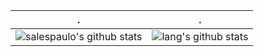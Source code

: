 <!--
**github/salespaulo** is a ✨ _special_ ✨ repository because its `README.md` (this file) appears on your GitHub profile.

Here are some ideas to get you started:

- 🔭 I’m currently working on ...
- 🌱 I’m currently learning ...
- 👯 I’m looking to collaborate on ...
- 🤔 I’m looking for help with ...
- 💬 Ask me about ...
- 📫 How to reach me: ...
- 😄 Pronouns: ...
- ⚡ Fun fact: ...
-->

<!-- Stole this idea from: https://github.com/BEPb/BEPb/blob/main/README.md -->
| .                                                                                                                                       | .                                                                                                                         |
|-----------------------------------------------------------------------------------------------------------------------------------------|---------------------------------------------------------------------------------------------------------------------------|
| ![salespaulo's github stats](https://github-readme-stats.vercel.app/api?username=salespaulo&show_icons=true&theme=radical&include_all_commits=true) | ![lang's github stats](https://github-readme-stats.vercel.app/api/top-langs/?username=salespaulo&theme=radical&layout=compact) |
